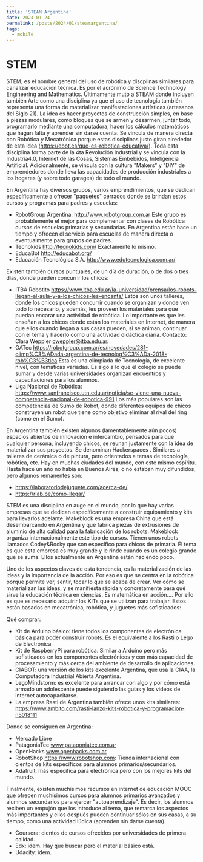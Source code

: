 ```yaml
---
title: 'STEAM Argentina'
date: 2024-01-24
permalink: /posts/2024/01/steamargentina/
tags:
  - mobile
---
```

# STEM

STEM, es el nombre general del uso de robótica y discplinas similares para canalizar educación técnica.  Es por el acrónimo de Science Technology Engineering and Mathematics. Últimamente mutó a STEAM donde incluyen también Arte como una disciplina ya que el uso de tecnología también representa una forma de materializar manifestaciones artísticas (artesanos del Siglo 21).  La idea es hacer proyectos de construcción simples, en base a piezas modulares, como bloques que se armen y desarmen, juntar todo, programarlo mediante una computadora, hacer los cálculos matemáticos que hagan falta y aprender sin darse cuenta.  Se vincula de manera directa con Robótica y Mecatrónica porque estas disciplinas justo giran alrededor de esta idea (https://ebot.es/que-es-robotica-educativa/).  Toda esta disciplina forma parte de la 4ta Revolución Industrial y se vincula con la Industria4.0, Internet de las Cosas, Sistemas Embebidos, Inteligencia Artificial.  Adicionalmente, se vincula con la cultura "Makers" y "DIY" de emprendedores donde lleva las capacidades de producción industriales a los hogares (y sobre todo garages) de todo el mundo.

En Argentina hay diversos grupos, varios emprendimientos, que se dedican específicamente a ofrecer "paquetes" cerrados donde se brindan estos cursos y programas para padres y escuelas:

* RobotGroup Argentina: http://www.robotgroup.com.ar   Este grupo es probablemente el mejor para complementar con clases de Robótica cursos de escuelas primarias y secundarias.  En Argentina están hace un tiempo y ofrecen el servicio para escuelas de manera directa o eventualmente para grupos de padres.  
* Tecnokids http://tecnokids.com/   Exactamente lo mismo.
* EducaBot http://educabot.org/
* Educación Tecnológica S.A.  http://www.edutecnologica.com.ar/  

Existen también cursos puntuales, de un día de duración, o de dos o tres días, donde pueden concurrir los chicos:

* ITBA Robotito https://www.itba.edu.ar/la-universidad/prensa/los-robots-llegan-al-aula-y-a-los-chicos-les-encanta/   Estos son unos talleres, donde los chicos pueden concurrir cuando se organizan y donde ven todo lo necesario, y además, les proveen los materiales para que puedan encarar una actividad de robótica.  Lo importante es que les enseñan a los chicos donde están los materiales en Internet, de manera que ellos cuando llegan a sus casas pueden, si se animan, continuar con el tema y hacerlo como una actividad didáctica diaria.  Contacto: Clara Weppler cweppler@itba.edu.ar.
* OATec   https://robotgroup.com.ar/es/novedades/281-olimp%C3%ADada-argentina-de-tecnolog%C3%ADa-2018-rob%C3%B3tica    Esta es una olimpiada de Tecnología, de excelente nivel, con temáticas variadas.  Es algo a lo que el colegio se puede sumar y desde varias universidades organizan encuentros y capacitaciones para los alumnos.
* Liga Nacional de Robótica: https://www.sanfrancisco.utn.edu.ar/noticia/se-viene-una-nueva-competencia-nacional-de-robotica-991   Los más populares son las competencias de Sumo de Robot, donde diferentes equipos de chicos construyen un robot que tiene como objetivo eliminar al rival del ring (como en el Sumo).

En Argentina también existen algunos (lamentablemente aún pocos) espacios abiertos de innovación e intercambio, pensados para que cualquier persona, incluyendo chicos, se reunan justamente con la idea de materializar sus proyectos.  Se denominan Hackerspaces .  Similares a talleres de cerámica o de pintura, pero orientados a temas de tecnología, robótica, etc.  Hay en muchas ciudades del mundo, con este mismo espíritu. Hasta hace un año no había en Buenos Aires, o no estaban muy difundidos, pero algunos remanentes son:

* https://laboratoriodejuguete.com/acerca-de/
* https://rlab.be/como-llegar/

STEM es una disciplina en auge en el mundo, por lo que hay varias empresas que se dedican específicamente a construir equipamiento y kits para llevarlos adelante.  Makeblock es una empresa China que está desembarcando en Argentina y que fabrica piezas de extrusiones de aluminio de alta calidad para la fabricación de los robots.
Makeblock organiza internacionalmente este tipo de cursos.  Tienen unos robots llamados Codey&Rocky que son específico para chicos de primaria.  El tema es que esta empresa es muy grande y le rinde cuando es un colegio grande que se suma.  Ellos actualmente en Argentina están haciendo poco.

Uno de los aspectos claves de esta tendencia, es la materialización de las ideas y la importancia de la acción.  Por eso es que se centra en la robótica porque permite ver, sentir, tocar lo que se acaba de crear.  Ver cómo se materializan las ideas, y se manifiesta rápida y concretamente para qué sirve la educación técnica en ciencias.  Es matemática en acción....
Por ello es que es necesario adquirir los KITs que se utilizan para trabajar.  Estos están basados en mecatrónica, robótica, y juguetes más sofisticados:

Qué comprar:

* Kit de Arduino básico: tiene todos los componentes de electrónica básica para poder construir robots. Es el equivalente a los Rasti o Lego de Electrónica.
* Kit de RaspberryPi para robótica.  Similar a Arduino pero más sofisticados en los componentes electrónicos y con más capacidad de procesamiento y más cerca del ambiente de desarrollo de aplicaciones.
* CIABOT: una versión de los kits excelente Argentina, que usa la CIAA, la Computadora Industrial Abierta Argentina.
* LegoMindstorm: es excelente para arrancar con algo y por cómo está armado un adolescente puede siguiendo las guías y los videos de internet autocapacitarse.
* La empresa Rasti de Argentina también ofrece unos kits similares:  https://www.ambito.com/rasti-lanzo-kits-robotica-y-programacion-n5018111

Donde se consiguen en Argentina:

* Mercado Libre
* PatagoniaTec www.patagoniatec.com.ar
* OpenHacks www.openhacks.com.ar
* RobotShop https://www.robotshop.com: Tienda internacional con cientos de kits específicos para alumnos primarios/secundarios.  
* Adafruit: más específica para electrónica pero con los mejores kits del mundo.

Finalmente, existen muchísimos recursos en internet de educación MOOC que ofrecen muchísimos cursos para alumnos primarios avanzados y alumnos secundarios para ejercer "autoaprendizaje".  Es decir, los alumnos reciben un empujón que los introduce al tema, que remarca los aspectos más importantes y ellos después pueden continuar sólos en sus casas, a su tiempo, como una actividad lúdica (aprenden sin darse cuenta).

* Coursera: cientos de cursos ofrecidos por universidades de primera calidad.
* Edx: idem.  Hay que buscar pero el material básico está.
* Udacity: idem.  
